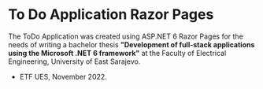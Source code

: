 # To Do Application Razor Pages
The ToDo Application was created using ASP.NET 6 Razor Pages for the needs of writing a bachelor thesis **"Development of full-stack applications using the Microsoft .NET 6 framework"** at the Faculty of Electrical Engineering, University of East Sarajevo.
- ETF UES, November 2022.
